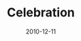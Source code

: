 ---
layout: message
category: message
series: "The 365 Days of Christmas"
title: "Celebration"
date: 2010-12-11
audio-description: "Discover, honor and learn from these icons.  "
audio: ""
audio-title: "Mothers"
audio-duration: "&#58;"
audio-description: "Brian Tome talks about what it means to live in celebration of the miracle of Christmas."
audio: "http://s3.amazonaws.com/crossroadsaudiomessages/celebration.mp3"
audio-title: "Celebration"
audio-duration: "35&#58;08"
program-description: "Brian Tome talks about what it means to live in celebration of the miracle of Christmas."
program: "http://www.crossroads.net/players/media/hq/12_11-12_10Program.pdf"
program-title: "Celebration (Program)"
video-description: "Brian Tome talks about what it means to live in celebration of the miracle of Christmas."
video-title: "Celebration"
video: "https://s3.amazonaws.com/crossroadsvideomessages/celebration.mp4"
video-poster: "https://www.crossroads.net/uploadedfiles/celebration_still.jpg"
---